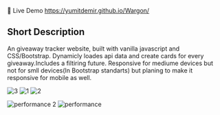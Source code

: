 🔴 Live Demo https://yumitdemir.github.io/Wargon/

## Short Description
An giveaway tracker website, built with vanilla javascript and CSS/Bootstrap. Dynamicly loades api data and create cards for every giveaway.Includes a filtiring future. Responsive for mediume devices but not for smll devices(In Bootstrap standarts) but planing to make it responsive for mobile as well.

![3](https://user-images.githubusercontent.com/108368506/205437858-b7d0fec2-cdcb-4154-af20-d2e61c3c2d12.PNG)
![1](https://user-images.githubusercontent.com/108368506/205437860-ad8e1eb5-e751-4727-8322-aa7676748301.PNG)
![2](https://user-images.githubusercontent.com/108368506/205437862-2ec66bb0-7847-437c-b394-89e30b1899af.PNG)

![performance 2](https://user-images.githubusercontent.com/108368506/205437865-cbca7d47-5614-41ce-b57a-d502392ff598.PNG)
![performance](https://user-images.githubusercontent.com/108368506/205437867-f0b5e54b-bed9-450c-af81-b17bb6cf7d9c.PNG)
